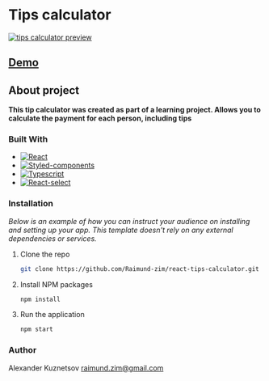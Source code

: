 # Tips calculator

<a href="https://ibb.co/N77RSNX"><img src="https://i.ibb.co/QXX0dHZ/2022-08-01-231443177.png" alt="tips calculator preview"></a>

## [Demo](https://raimund-zim.github.io/react-tips-calculator/)

## About project

**This tip calculator was created as part of a learning project. Allows you to calculate the payment for each person, including tips**

### Built With

- [![React][react.js]][react-url]
- [![Styled-components][styled.logo]][styled-url]
- [![Typescript][typescript.logo]][typescript-url]
- [![React-select][react-select.logo]][react-select-url]

### Installation

_Below is an example of how you can instruct your audience on installing and setting up your app. This template doesn't rely on any external dependencies or services._

1. Clone the repo
   ```sh
   git clone https://github.com/Raimund-zim/react-tips-calculator.git
   ```
2. Install NPM packages
   ```sh
   npm install
   ```
3. Run the application
   ```sh
   npm start
   ```

### Author

Alexander Kuznetsov raimund.zim@gmail.com

[react.js]: https://img.shields.io/badge/React-20232A?style=for-the-badge&logo=react&logoColor=61DAFB
[react-url]: https://reactjs.org/
[styled.logo]: https://img.shields.io/badge/-Styled%20Components%20%F0%9F%92%85%F0%9F%8F%BE-orange
[styled-url]: https://styled-components.com/
[react-select.logo]: https://img.shields.io/badge/-React%20select%20%F0%9F%93%9F-blue
[react-select-url]: https://react-select.com/
[typescript.logo]: https://img.shields.io/badge/TS-Typescript-blue
[typescript-url]: https://www.typescriptlang.org/
